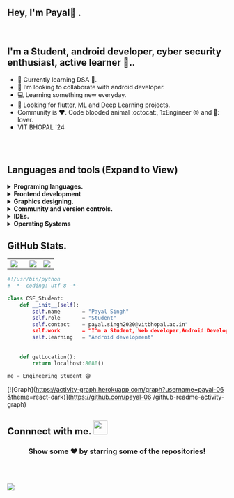 ## Hey, I'm Payal👋  .

<br/>
<!--<br/>-->

## I'm a Student, android developer, cyber security enthusiast, active learner 🤖.. 

<!-- About me image -->


- 🌱 Currently learning DSA 🤣.
- 👯 I’m looking to collaborate with android developer.
- 💻 Learning something new everyday.
- 🔭 Looking for flutter, ML and Deep Learning projects.
- Community is :heart:. Code blooded animal :octocat:,  1xEngineer :stuck_out_tongue: and 🍵: lover. 
- VIT BHOPAL '24
<br>
<br> 


## Languages and tools (Expand to View)

<details>
  <summary><b>Programing languages.</b></summary>
  <br/>
    <p align="left">
  &emsp;
  <a href="https://www.cprogramming.com/" target="_blank">
    <img alt="C" src="https://img.shields.io/badge/C%20-%232370ED.svg?logo=c&logoColor=white"></a>
  &emsp;
  <a href="https://www.w3schools.com/cpp/" target="_blank">
    <img alt="C++" src="https://img.shields.io/badge/C++%20-%2300599C.svg?logo=c%2B%2B&logoColor=white"></a>
  &emsp;
  <a href="https://www.java.com/en/" target="_blank">
    <img alt="Java" src="https://img.shields.io/badge/Java%20-%2300599C.svg?logo=Java&logoColor=white"></a>
  &emsp;
   <a href="https://www.python.org" target="_blank">
    <img alt="Python" src="https://img.shields.io/badge/Python%20-%2314354C.svg?logo=python&logoColor=white"></a>
      &emsp;
  <a href="https://dart.dev/"  target="_blank">
    <img alt="Dart" src="https://img.shields.io/badge/Dart%20-%2314354C.svg?logo=dart&logoColor=white"> </a>
  
 
</p>
  <br/>
  <b>Note:</b> Top languages is only a metric of the languages my public code consists of and doesn't reflect experience or skill level.
  </p>
</details>


<details>
  <summary><b>Frontend development</b></summary>
   <a href="https://www.w3.org/html/" target="_blank">
   <img alt="HTML" src="https://img.shields.io/badge/HTML5%20-%23E34F26.svg?logo=html5&logoColor=white"></a>
  &emsp;
  <a href="https://www.w3schools.com/css/" target="_blank">
    <img alt="CSS" src="https://img.shields.io/badge/CSS%20-%231572B6.svg?logo=css3&logoColor=white"></a>
   &emsp;
  
  <a href="https://developer.mozilla.org/en-US/docs/Web/JavaScript" target="_blank">
     <img alt="JavaScript" src="https://img.shields.io/badge/JavaScript%20-%23F7DF1E.svg?logo=javascript&logoColor=black"></a>
   

</details>


<details>
  <summary><b>Graphics designing.</b></summary>
  &emsp;
  <a href="https://www.canva.com/"><img alt="Canva" src="https://img.shields.io/badge/Canva-%23327FC7.svg?style=flat&logo=canva&logoColor=white"></a>
  &emsp;


</details>

<details>
  <summary><b>Community and version controls.</b></summary>
  &emsp;
  <a href="https://git.com/"><img alt="Git" src="https://img.shields.io/badge/-Git-333333?style=flat&logo=git"></a>
  &emsp;
  <a href="https://github.com/"><img alt="GitHub" src="https://img.shields.io/badge/-GitHub-333333?style=flat&logo=github"></a>
  &emsp;
  <a href=""><img alt="Markdown" src="https://img.shields.io/badge/-Markdown-333333?style=flat&logo=markdown"></a>
  &emsp;
</details>

<details>
  <summary><b>IDEs.</b></summary>
  &emsp;
 <a href="https://code.visualstudio.com/"><img alt="Visual studio code" src="https://img.shields.io/badge/-Visual%20Studio%20Code-333333?style=flat&logo=visual-studio-code&logoColor=007ACC"></a>
  &emsp;
 <a href="https://visualstudio.microsoft.com/"><img alt="Visual studio" src="https://img.shields.io/badge/-Visual%20Studio-333333?style=flat&logo=visual-studio&logoColor=007ACC"></a>
  &emsp;
  <a href="https://www.jetbrains.com/pycharm/"><img alt="PyCham" src="https://img.shields.io/badge/-Pycharm-333333?style=flat&logo=Pycharm-code&logoColor=007ACC"></a>


</details>

<details>
  <summary><b>Operating Systems</b></summary>
  &emsp;
  <a href="https://www.microsoft.com/en-in/windows/windows-11"><img alt="Windows 11" src="https://img.shields.io/badge/Windows-0078D6?style=for-the-badge&logo=windows&logoColor=white"></a>
  &emsp;
  <a href="https://archlinux.org"><img alt="Arch Linux" src="https://img.shields.io/badge/Arch_Linux-1793D1?style=for-the-badge&logo=arch-linux&logoColor=white"></a>
  &emsp;
  <a href="https://ubuntu.org"><img alt="Ubuntu Linux" src="https://img.shields.io/badge/Ubuntu-E95420?style=for-the-badge&logo=ubuntu&logoColor=black"></a>
  &emsp;
  </details>

<!--
## Languages and Tools:

<div align="center">
<hr>
<code><img height="25" src="https://upload.wikimedia.org/wikipedia/commons/thumb/0/0a/Python.svg/1200px-Python.svg.png"></code>
<code><img height="25" src="https://www.dlf.pt/dfpng/middlepng/559-5598467_file-swift-logo-svg-wikimedia-commons-swift-programming.png"></code>
<code><img height="25" src="https://th.bing.com/th/id/OIP.0XWe-l9BGbxRxksGkqAHCAHaGn?pid=ImgDet&rs=1"></code>
<code><img height="25" src="https://raw.githubusercontent.com/isocpp/logos/master/cpp_logo.png"></code>
<code><img height="25" src="https://th.bing.com/th/id/R.95e08e2d98526849bbf0606536a04acf?rik=aw7pCN3NbibFCg&riu=http%3a%2f%2flofrev.net%2fwp-content%2fphotos%2f2014%2f10%2fLinux-logo.png&ehk=6ThG0axMBgrGFKzDw6C77t96N9KUiWuKiQbvxau%2bn1s%3d&risl=&pid=ImgRaw&r=0"></code>
<code><img height="25" src="https://cdn4.iconfinder.com/data/icons/logos-3/600/React.js_logo-512.png"></code>
<code><img height="25" src="https://cdn-images-1.medium.com/max/2000/1*6ahbWjp_g9hqhaTDSJOL1Q.png"></code>
<code><img height="25" src="https://logos-download.com/wp-content/uploads/2016/09/GitHub_logo.png"></code>
<code><img height="25" src="https://mpng.subpng.com/20180802/tpl/kisspng-logo-html5-brand-clip-art-%E6%9D%89-%E5%B1%B1-%E8%89%AF-%E9%9B%84-5b62be01b565d5.334247781533197825743.jpg"></code>
<code><img height="25" src="https://f0.pngfuel.com/png/120/705/c-logo-png-clip-art.png"></code>
<code><img height="25" src="https://th.bing.com/th/id/OIP.p4q0GhB5KUBWW3QHJ4cWQwHaIl?pid=ImgDet&rs=1"></code>
<code><img height="25" src="https://th.bing.com/th/id/OIP._gup-xIt_rg0OzpxRjhIxQHaHa?pid=ImgDet&rs=1"></code>

<hr>
</div>
-->
## GitHub Stats.


<table width="100%"> 
  <tr>
    <td width="40%">
      <img src="https://github-readme-stats.vercel.app/api?username=payal-06&show_icons=true&theme=algolia">
    </td>
    <td width="30%">
      <img src="https://github-readme-stats-eight-theta.vercel.app/api/top-langs/?username=payal-06&layout=compact&langs_count=8&theme=algolia">
    </td>
    <td width="30%">
      <img src="https://github-readme-stats.vercel.app/api/top-langs?username=payal-06&amp;langs_count=8&amp;theme=algolia">
    </td>
  </tr>
</table>

```python
#!/usr/bin/python
# -*- coding: utf-8 -*-

class CSE_Student:
    def __init__(self):
        self.name       = "Payal Singh"
        self.role       = "Student"
        self.contact    = payal.singh2020@vitbhopal.ac.in"
        self.work       = "I'm a Student, Web developer,Android Developer and Cyber Security enthusiast!!"
        self.learning   = "Android development"
        
    
    def getLocation():
        return localhost:8080()

me = Engineering Student 😅
```
<!--<div align="center">

[![trophy](https://github-profile-trophy.vercel.app/?username=payal-06
)](https://github.com/ryo-ma/github-profile-trophy)

[![Top Langs](https://github-readme-stats.vercel.app/api/top-langs/?username=payal-06
)](https://github.com/anuraghazra/github-readme-stats)

![GitHub stats](https://github-readme-stats.vercel.app/api?username=payal-06
&show_icons=true)  

![GitHub Activity Graph](https://activity-graph.herokuapp.com/graph?username=payal-06
)  

![GitHub metrics](https://metrics.lecoq.io/payal-06
)  

![GitHub streak stats](https://github-readme-streak-stats.herokuapp.com/?user=payal-06
)  
-->


[![Graph](https://activity-graph.herokuapp.com/graph?username=payal-06
&theme=react-dark)](https://github.com/payal-06
/github-readme-activity-graph)



## Connnect with me. <img src="https://github.com/TheDudeThatCode/TheDudeThatCode/blob/master/Assets/Handshake.gif" height="32px">
<div align="center">

### Show some ❤️ by starring some of the repositories!

</div>
<br>
<br>

<!--![](https://th.bing.com/th/id/R.8c089d8bc5c454ed37d8193397159f76?rik=Du9yMSlAmXKatQ&riu=http%3a%2f%2fpluspng.com%2fimg-png%2fblack-and-white-city-png-city-png-picture-4963.png&ehk=P%2fZz6HKxn5eT3nj3YEqQ8TsdQZhiGlMrsYJdFRBSktY%3d&risl=&pid=ImgRaw&r=0)-->

<!--![](https://github.githubassets.com/images/modules/profile/profile-first-pr-dark.svg)-->
![](https://th.bing.com/th/id/R.532a7d3b3df6d9d6cc2c56e46471dcea?rik=qq8O%2btB31vijxA&riu=http%3a%2f%2fwww.pngall.com%2fwp-content%2fuploads%2f2%2fTravel-PNG-Image.png&ehk=50zzkVQK3zCLYD%2fiE8yj%2fgvV764exZ6sGP%2fKyA05qzg%3d&risl=&pid=ImgRaw&r=0)
<!-- to ignore syntax -->

